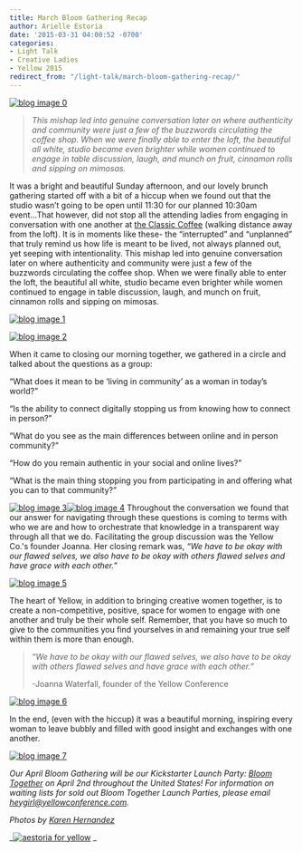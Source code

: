 ```yaml
---
title: March Bloom Gathering Recap
author: Arielle Estoria
date: '2015-03-31 04:00:52 -0700'
categories:
- Light Talk
- Creative Ladies
- Yellow 2015
redirect_from: "/light-talk/march-bloom-gathering-recap/"
---
```


[![blog image 0](http://yellowconference.com/wp-content/uploads/2015/03/blog-image-0.jpg)](http://yellowconference.com/wp-content/uploads/2015/03/blog-image-0.jpg)

> _This mishap led into genuine conversation later on where authenticity and community were just a few of the buzzwords circulating the coffee shop. When we were finally able to enter the loft, the beautiful all white, studio became even brighter while women continued to engage in table discussion, laugh, and munch on fruit, cinnamon rolls and sipping on mimosas._

It was a bright and beautiful Sunday afternoon, and our lovely brunch gathering started off with a bit of a hiccup when we found out that the studio wasn’t going to be open until 11:30 for our planned 10:30am event...That however, did not stop all the attending ladies from engaging in conversation with one another at [the Classic Coffee](https://instagram.com/theclassiccoffee) (walking distance away from the loft). It is in moments like these- the “interrupted” and “unplanned” that truly remind us how life is meant to be lived, not always planned out, yet seeping with intentionality. This mishap led into genuine conversation later on where authenticity and community were just a few of the buzzwords circulating the coffee shop. When we were finally able to enter the loft, the beautiful all white, studio became even brighter while women continued to engage in table discussion, laugh, and munch on fruit, cinnamon rolls and sipping on mimosas.

[![blog image 1](http://yellowconference.com/wp-content/uploads/2015/03/blog-image-1.jpg)](http://yellowconference.com/wp-content/uploads/2015/03/blog-image-1.jpg)

[![blog image 2](http://yellowconference.com/wp-content/uploads/2015/03/blog-image-2.jpg)](http://yellowconference.com/wp-content/uploads/2015/03/blog-image-2.jpg)

When it came to closing our morning together, we gathered in a circle and talked about the questions as a group:

“What does it mean to be ‘living in community’ as a woman in today’s world?”

“Is the ability to connect digitally stopping us from knowing how to connect in person?”

“What do you see as the main differences between online and in person community?”

“How do you remain authentic in your social and online lives?”

“What is the main thing stopping you from participating in and offering what you can to that community?”

[![blog image 3](http://yellowconference.com/wp-content/uploads/2015/03/blog-image-3.jpg)](http://yellowconference.com/wp-content/uploads/2015/03/blog-image-3.jpg)[![blog image 4](http://yellowconference.com/wp-content/uploads/2015/03/blog-image-4.jpg)](http://yellowconference.com/wp-content/uploads/2015/03/blog-image-4.jpg) Throughout the conversation we found that our answer for navigating through these questions is coming to terms with who we are and how to orchestrate that knowledge in a transparent way through all that we do. Facilitating the group discussion was the Yellow Co.'s founder Joanna. Her closing remark was, _“We have to be okay with our flawed selves, we also have to be okay with others flawed selves and have grace with each other.”_

[![blog image 5](http://yellowconference.com/wp-content/uploads/2015/03/blog-image-5.jpg)](http://yellowconference.com/wp-content/uploads/2015/03/blog-image-5.jpg)

The heart of Yellow, in addition to bringing creative women together, is to create a non-competitive, positive, space for women to engage with one another and truly be their whole self. Remember, that you have so much to give to the communities you find yourselves in and remaining your true self within them is more than enough.

> _“We have to be okay with our flawed selves, we also have to be okay with others flawed selves and have grace with each other.”_
>
> -Joanna Waterfall, founder of the Yellow Conference

[![blog image 6](http://yellowconference.com/wp-content/uploads/2015/03/blog-image-6.jpg)](http://yellowconference.com/wp-content/uploads/2015/03/blog-image-6.jpg)

In the end, (even with the hiccup) it was a beautiful morning, inspiring every woman to leave bubbly and filled with good insight and exchanges with one another.

[![blog image 7](http://yellowconference.com/wp-content/uploads/2015/03/blog-image-7.jpg)](http://yellowconference.com/wp-content/uploads/2015/03/blog-image-7.jpg)

_Our April Bloom Gathering will be our Kickstarter Launch Party: [Bloom Together](http://yellowconference.com/the-countdown-begins-bloomtogether/) on April 2nd throughout the United States! For information on waiting lists for sold out Bloom Together Launch Parties, please email heygirl@yellowconference.com._

_Photos by [Karen Hernandez](http://alwaysjoyfulkaren.blogspot.com/)_

_[![aestoria for yellow](http://yellowconference.com/wp-content/uploads/2015/02/aestoria.jpg)](http://chroniclesofalioness.com/) _
